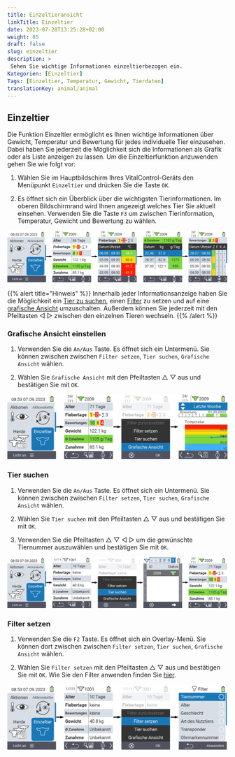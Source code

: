 ```yaml
---
title: Einzeltieransicht
linkTitle: Einzeltier
date: 2023-07-28T13:25:28+02:00
weight: 85
draft: false
slug: einzeltier
description: >
 Sehen Sie wichtige Informationen einzeltierbezogen ein.
Kategorien: [Einzeltier]
Tags: [Einzeltier, Temperatur, Gewicht, Tierdaten]
translationKey: animal/animal
---
```

## Einzeltier

Die Funktion Einzeltier ermöglicht es Ihnen wichtige Informationen über Gewicht, Temperatur und Bewertung für jedes individuelle Tier einzusehen. Dabei haben Sie jederzeit die Möglichkeit sich die Informationen als Grafik oder als Liste anzeigen zu lassen. Um die Einzeltierfunktion anzuwenden gehen Sie wie folgt vor:

1. Wählen Sie im Hauptbildschirm Ihres VitalControl-Geräts den Menüpunkt `Einzeltier` und drücken Sie die Taste `OK`.

2. Es öffnet sich ein Überblick über die wichtigsten Tierinformationen. Im oberen Bildschirmrand wird Ihnen angezeigt welches Tier Sie aktuell einsehen. Verwenden Sie die Taste `F3` um zwischen Tierinformation, Temperatur, Gewicht und Bewertung zu wählen.

 ![VitalControl: Menüfolge Einzeltier](bilder/einzeltier.png "Einzeltier als Liste")

{{% alert title="Hinweis"  %}}
Innerhalb jeder Informationsanzeige haben Sie die Möglichkeit ein [Tier zu suchen](#tier-suchen), einen [Filter](#filter-setzen) zu setzen und auf eine [grafische Ansicht](#grafische-ansicht-einstellen) umzuschalten. 
Außerdem können Sie jederzeit mit den Pfeiltasten ◁ ▷ zwischen den einzelnen Tieren wechseln.
{{% /alert %}}

### Grafische Ansicht einstellen

1. Verwenden Sie die `An/Aus` Taste. Es öffnet sich ein Untermenü. Sie können zwischen zwischen `Filter setzen`, `Tier suchen`, `Grafische Ansicht` wählen.

2. Wählen Sie `Grafische Ansicht` mit den Pfeiltasten △ ▽ aus und bestätigen Sie mit `OK`.

 ![VitalControl: Menüfolge Einzeltier](bilder/grafisch.png "Grafische Ansicht")

 ### Tier suchen

 1. Verwenden Sie die `An/Aus` Taste. Es öffnet sich ein Untermenü. Sie können zwischen zwischen `Filter setzen`, `Tier suchen`, `Grafische Ansicht` wählen.

2. Wählen Sie `Tier suchen` mit den Pfeiltasten △ ▽ aus und bestätigen Sie mit `OK`.

3. Verwenden Sie die Pfeiltasten △ ▽ ◁ ▷ um die gewünschte Tiernummer auszuwählen und bestätigen Sie mit `OK`.

 ![VitalControl: Menüfolge Einzeltier](bilder/suchen.png "Tier suchen")

### Filter setzen

1. Verwenden Sie die `F2` Taste. Es öffnet sich ein Overlay-Menü. Sie können dort zwischen zwischen `Filter setzen`, `Tier suchen`, `Grafische Ansicht` wählen.

2. Wählen Sie `Filter setzen` mit den Pfeiltasten △ ▽ aus und bestätigen Sie mit `OK`. Wie Sie den Filter anwenden finden Sie [hier](../filter).

 ![VitalControl: Menüfolge Einzeltier](bilder/filter.png "Filter setzen")
